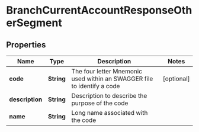 
# BranchCurrentAccountResponseOtherSegment

## Properties
Name | Type | Description | Notes
------------ | ------------- | ------------- | -------------
**code** | **String** | The four letter Mnemonic used within an SWAGGER file to identify a code |  [optional]
**description** | **String** | Description to describe the purpose of the code | 
**name** | **String** | Long name associated with the code | 



